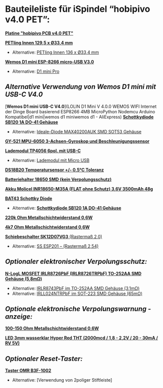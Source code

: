 # Bauteileliste für iSpindel “hobipivo v4.0 PET”:
 
 [**Platine "hobipivo PCB v4.0 PET"**](https://hobbybrauer.de/forum/viewtopic.php?f=61&t=29611)

[**PETling Innen 129,5 x Ø33,4 mm**](https://www.uniquegeocaches.com/index.php?route=product/product&path=20_26&product_id=52)
  - Alternative: [PETling Innen 136 x Ø33,4 mm](https://www.geocachingshop.nl/de/petling-xxl-cache-container)

[**Wemos D1 mini ESP-8266 micro-USB V3.0**](https://www.amazon.de/dp/B08BTYHJM1/)
  - Alternative: [D1 mini Pro](https://www.reichelt.de/at/de/d1-mini-pro-esp8266-cp2104-d1-mini-pro-p266066.html?&trstct=pos_2&nbc=1)

## *Alternative Verwendung von Wemos D1 mini mit USB-C V4.0*
[**Wemos D1 mini USB-C V4.0**](LOLIN D1 Mini V 4.0.0 WEMOS WIFI Internet der Dinge Board basierend ESP8266 4MB MicroPython Nodemcu Arduino Kompatibel|d1 mini|wemos d1 miniwemos d1 - AliExpress)
[**Schottkydiode SB120 1A DO-41 Gehäuse**](https://www.reichelt.de/schottkydiode-20-v-1-a-do-41-sb-120-p16010.html?CCOUNTRY=445&LANGUAGE=de&trstct=pos_0&nbc=1&&r=1)
 - Alternative: [Ideale-Diode MAX40200AUK SMD SOT53 Gehäuse](https://de.aliexpress.com/item/1005003767161107.html?gatewayAdapt=glo2deu&spm=a2g0o.order_list.0.0.21ef5c5fvaJho1)

[**GY-521 MPU-6050 3-Achsen-Gyroskop und Beschleunigungssensor**](https://www.reichelt.de/at/de/entwicklerboards-beschleunigung-gyroskop-3-achsen-mpu-6050-debo-sens-3axis-p253987.html?&trstct=pos_0&nbc=1)

[**Lademodul TP4056 6pol. mit USB-C**](https://www.reichelt.de/entwicklerboards-ladeplatine-fuer-3-7v-li-akkus-usb-c-1a-debo1-3-7li-1-0a-p291398.html?CCOUNTRY=445&LANGUAGE=de&GROUP=T9J&START=0&SORT=artnr&OFFSET=16&nbc=1&&r=1)
  - Alternative: [Lademodul mit Micro USB](https://www.reichelt.de/entwicklerboards-ladeplatine-fuer-3-7v-li-akkus-micro-usb-1a-debo3-3-7li-1-0a-p291401.html?&trstct=pos_1&nbc=1)

[**DS18B20 Temperatursensor +/- 0,5°C Toleranz**](https://www.reichelt.de/at/de/digital-thermometer-1-wire--0-5-c-to-92-ds-18b20-p58169.html?&trstct=pos_0&nbc=1)

[**Batteriehalter 18650 SMD (kein Verpolungsschutz)**](https://www.reichelt.de/at/de/batteriehalter-fuer-1-18650-keystone-1042-p213369.html?&trstct=pos_1&nbc=1)

[**Akku Molicel INR18650-M35A (FLAT ohne Schutz) 3,6V 3500mAh 48g**](https://www.akkuparts24.de/Molicel-INR18650-M35A-36V-3500mAh-Li-Ion-AkkuZelle)

[**BAT43 Schottky Diode**](https://www.reichelt.de/at/de/schottkydiode-30-v-0-2-a-do-35-bat-43-p4851.html?&trstct=pos_0&nbc=1)
- Alternative: [**Schottkydiode SB120 1A DO-41 Gehäuse**](https://www.reichelt.de/schottkydiode-20-v-1-a-do-41-sb-120-p16010.html?CCOUNTRY=445&LANGUAGE=de&trstct=pos_0&nbc=1&&r=1)

[**220k Ohm Metallschichtwiderstand 0,6W**](https://www.reichelt.de/at/de/widerstand-metallschicht-220-kohm-0207-0-6-w-1--metall-220k-p11628.html?search=220k++Metallschichtwiderstand+0%2C6W&&r=1)

[**4k7 Ohm Metallschichtwiderstand 0,6W**](https://www.reichelt.de/at/de/widerstand-metallschicht-4-70-kohm-0207-0-6-w-1--metall-4-70k-p11784.html?&trstct=pos_0&nbc=1)

[**Schiebeschalter SK12D07VG3** (Rastermaß 2,0)](https://www.amazon.de/50-pcs-Position-Switch-rechts-Winkel/dp/B007QAJF4O/ref=pd_sbs_3/258-8204992-6770268?pd_rd_w=GQMP6&pf_rd_p=b1c388c3-48c2-4960-8532-fa8f1477aee9&pf_rd_r=XVTDM18EXMC9M5ZJ66PX&pd_rd_r=279863d4-159d-4059-a86e-b8b5d3dcb9d6&pd_rd_wg=iqLwO&pd_rd_i=B007QAJF4O&psc=1)
- Alternative: [SS ESP201 – (Rastermaß 2,54)](https://www.reichelt.de/at/de/schiebeschalter-1x-um-liegend-print-rm-2-54-ss-esp201-p112179.html?search=ESP201&&r=1)

## *Optionaler elektronischer Verpolungsschutz:*
[**N-LogL MOSFET IRLR8726PbF (IRLR8726TRPbF) TO-252AA SMD Gehäuse (5,8mΩ)**](https://www.reichelt.de/at/de/mosfet-n-logl-30v-86a-0-0058r-to252aa-irlr8726pbf-p254838.html?search=IRLR8726PbF&&r=1)
 - Alternative: [IRLR8743PbF im TO-252AA SMD Gehäuse (3,1mΩ)](https://www.reichelt.at/at/de/index.html?ACTION=446&LA=446&nbc=1&q=irlr8743pbf)  
 - Alternative: [IRLL024NTRPbF im SOT-223 SMD Gehäuse (65mΩ)](https://www.reichelt.at/at/de/index.html?ACTION=446&LA=446&nbc=1&q=irll024ntrpbf)

## *Optionale elektronische Verpolungswarnung -anzeige:*
[**100-150 Ohm Metallschichtwiderstand 0,6W**](https://www.reichelt.de/at/de/widerstand-metallschicht-100-ohm-0207-0-6-w-1--metall-100-p11457.html?search=100R+Metallschichtwiderstand+0%2C6W&&r=1)

[**LED 3mm wasserklar Hyper Red THT (2000mcd / 1,8 - 2,2V / 20 - 30mA / RV 5V)**](https://www.reichelt.de/at/de/led-3-mm-bedrahtet-hyper-rot-2000-mcd-34--led-3-2000-rt-p156311.html?search=LED+3-2000+RT&&r=1)

## *Optionaler Reset-Taster:*
[**Taster OMR B3F-1002**]( https://www.reichelt.de/at/de/kurzhubtaster-b3f-serie-1-no-24-v-dc-50-ma-omr-b3f-1002-p258312.html?search=OMR+B3F-1002&&r=1)
 - Alternative: [Verwendung von 2poliger Stiftleiste]
